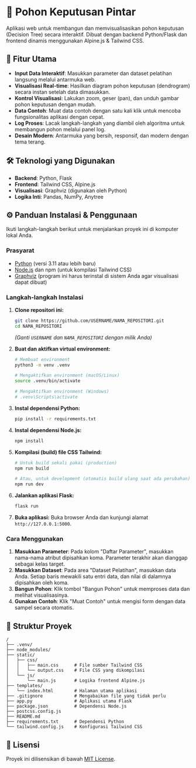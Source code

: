 # 🌳 Pohon Keputusan Pintar

[](https://www.python.org/) [](https://flask.palletsprojects.com/) [](https://tailwindcss.com/) [](https://alpinejs.dev/)

Aplikasi web untuk membangun dan memvisualisasikan pohon keputusan (Decision Tree) secara interaktif. Dibuat dengan backend Python/Flask dan frontend dinamis menggunakan Alpine.js & Tailwind CSS.

## 🚀 Fitur Utama

  - **Input Data Interaktif**: Masukkan parameter dan dataset pelatihan langsung melalui antarmuka web.
  - **Visualisasi Real-time**: Hasilkan diagram pohon keputusan (dendrogram) secara instan setelah data dimasukkan.
  - **Kontrol Visualisasi**: Lakukan zoom, geser (pan), dan unduh gambar pohon keputusan dengan mudah.
  - **Data Contoh**: Muat data contoh dengan satu kali klik untuk mencoba fungsionalitas aplikasi dengan cepat.
  - **Log Proses**: Lacak langkah-langkah yang diambil oleh algoritma untuk membangun pohon melalui panel log.
  - **Desain Modern**: Antarmuka yang bersih, responsif, dan modern dengan tema terang.

## 🛠️ Teknologi yang Digunakan

  - **Backend**: Python, Flask
  - **Frontend**: Tailwind CSS, Alpine.js
  - **Visualisasi**: Graphviz (digunakan oleh Python)
  - **Logika Inti**: Pandas, NumPy, Anytree

## ⚙️ Panduan Instalasi & Penggunaan

Ikuti langkah-langkah berikut untuk menjalankan proyek ini di komputer lokal Anda.

### Prasyarat

  - [Python](https://www.python.org/downloads/) (versi 3.11 atau lebih baru)
  - [Node.js](https://nodejs.org/) dan npm (untuk kompilasi Tailwind CSS)
  - [Graphviz](https://graphviz.org/download/) (program ini harus terinstal di sistem Anda agar visualisasi dapat dibuat)

### Langkah-langkah Instalasi

1.  **Clone repositori ini:**

    ```bash
    git clone https://github.com/USERNAME/NAMA_REPOSITORI.git
    cd NAMA_REPOSITORI
    ```

    *(Ganti `USERNAME` dan `NAMA_REPOSITORI` dengan milik Anda)*

2.  **Buat dan aktifkan virtual environment:**

    ```bash
    # Membuat environment
    python3 -m venv .venv

    # Mengaktifkan environment (macOS/Linux)
    source .venv/bin/activate

    # Mengaktifkan environment (Windows)
    # .venv\Scripts\activate
    ```

3.  **Instal dependensi Python:**

    ```bash
    pip install -r requirements.txt
    ```

4.  **Instal dependensi Node.js:**

    ```bash
    npm install
    ```

5.  **Kompilasi (build) file CSS Tailwind:**

    ```bash
    # Untuk build sekali pakai (production)
    npm run build

    # Atau, untuk development (otomatis build ulang saat ada perubahan)
    npm run dev
    ```

6.  **Jalankan aplikasi Flask:**

    ```bash
    flask run
    ```

7.  **Buka aplikasi:**
    Buka browser Anda dan kunjungi alamat `http://127.0.0.1:5000`.

### Cara Menggunakan

1.  **Masukkan Parameter**: Pada kolom "Daftar Parameter", masukkan nama-nama atribut dipisahkan koma. Parameter terakhir akan dianggap sebagai kelas target.
2.  **Masukkan Dataset**: Pada area "Dataset Pelatihan", masukkan data Anda. Setiap baris mewakili satu entri data, dan nilai di dalamnya dipisahkan oleh koma.
3.  **Bangun Pohon**: Klik tombol "Bangun Pohon" untuk memproses data dan melihat visualisasinya.
4.  **Gunakan Contoh**: Klik "Muat Contoh" untuk mengisi form dengan data sampel secara otomatis.

## 📁 Struktur Proyek

```
/
├── .venv/
├── node_modules/
├── static/
│   ├── css/
│   │   ├── main.css      # File sumber Tailwind CSS
│   │   └── output.css    # File CSS yang dikompilasi
│   └── js/
│       └── main.js       # Logika frontend Alpine.js
├── templates/
│   └── index.html        # Halaman utama aplikasi
├── .gitignore            # Mengabaikan file yang tidak perlu
├── app.py                # Aplikasi utama Flask
├── package.json          # Dependensi Node.js
├── postcss.config.js
├── README.md
├── requirements.txt      # Dependensi Python
└── tailwind.config.js    # Konfigurasi Tailwind CSS
```

## 📄 Lisensi

Proyek ini dilisensikan di bawah [MIT License](https://www.google.com/search?q=LICENSE).